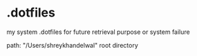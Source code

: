 # .dotfiles
my system .dotfiles for future retrieval purpose or system failure

path: "/Users/shreykhandelwal"
root directory 
